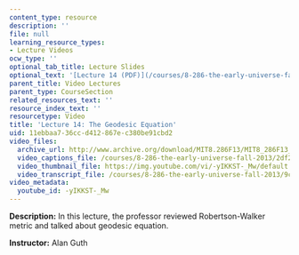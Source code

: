 ```yaml
---
content_type: resource
description: ''
file: null
learning_resource_types:
- Lecture Videos
ocw_type: ''
optional_tab_title: Lecture Slides
optional_text: '[Lecture 14 (PDF)](/courses/8-286-the-early-universe-fall-2013/resources/mit8_286f13_lec14)'
parent_title: Video Lectures
parent_type: CourseSection
related_resources_text: ''
resource_index_text: ''
resourcetype: Video
title: 'Lecture 14: The Geodesic Equation'
uid: 11ebbaa7-36cc-d412-867e-c380be91cbd2
video_files:
  archive_url: http://www.archive.org/download/MIT8.286F13/MIT8_286F13_lec14_300k.mp4
  video_captions_file: /courses/8-286-the-early-universe-fall-2013/2df2b229d8785989845c2143d8c3a439_-yIKKST-_Mw.vtt
  video_thumbnail_file: https://img.youtube.com/vi/-yIKKST-_Mw/default.jpg
  video_transcript_file: /courses/8-286-the-early-universe-fall-2013/9cf8a66ecf4f21637b50ab2b75bb38e8_-yIKKST-_Mw.pdf
video_metadata:
  youtube_id: -yIKKST-_Mw
---
```


**Description:** In this lecture, the professor reviewed Robertson-Walker metric and talked about geodesic equation.

**Instructor:** Alan Guth